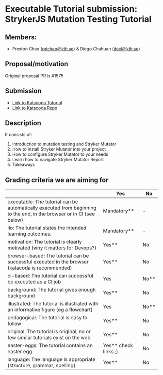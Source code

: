 # Executable Tutorial submission: StrykerJS Mutation Testing Tutorial

## Members:

* Preston Chao (pdchao@kth.se) & Diego Chahuan (docl@kth.se)

## Proposal/motivation

Original proposal PR is #1575

## Submission

* [Link to Katacoda Tutorial](https://www.katacoda.com/diego-chahuan/scenarios/mutator)
* [Link to Katacoda Repo](https://github.com/dchahuan/katacoda-scenarios)


## Description

It consists of:

<ol>
 <li>Introduction to mutation testing and Stryker Mutator</li>
 <li>How to install Stryker Mutator into your project</li>
 <li>How to configure Stryker Mutator to your needs</li>
 <li>Learn how to navigate Stryker Mutator Report</li>
 <li>Takeaways</li>
</ol>

## Grading criteria we are aiming for

|                                             | Yes | No | 
|-------------------------------------------- | ----|----|
|executable: The tutorial can be automatically executed from beginning to the end, in the browser or in CI (see below) | Mandatory** | - | 
|ilo: The tutorial states the intended learning outcomes. | Mandatory** | - | 
|motivation: The tutorial is clearly motivated (why it matters for Devops?) | Yes** | No | 
|browser-based: The tutorial can be successful executed in the browser (katacoda is recommended) | Yes** | No | 
|ci-based: The tutorial can successful be executed as a CI job | Yes | No** | 
|background: The tutorial gives enough background | Yes** | No | 
|illustrated: The tutorial is illustrated with an informative figure (eg a flowchart) | Yes | No** | 
|pedagogical: The tutorial is easy to follow  | Yes** | No | 
|original: The tutorial is original, no or few similar tutorials exist on the web | Yes** | No |
|easter-eggs: The tutorial contains an easter egg | Yes** check links ;)| No |
|language: The language is appropriate (structure, grammar, spelling) | Yes** | No |